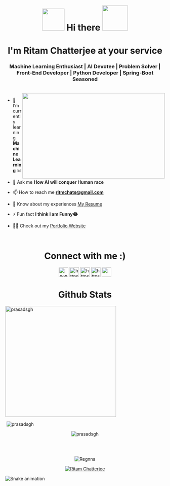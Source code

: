 
<!--
**regnna/regnna** is a ✨ _special_ ✨ repository because its `README.md` (this file) appears on your GitHub profile.

Here are some ideas to get you started:

- 🔭 I’m currently working on ...
- 🌱 I’m currently learning ...
- 👯 I’m looking to collaborate on ...
- 🤔 I’m looking for help with ...
- 💬 Ask me about ...
- 📫 How to reach me: ...
- 😄 Pronouns: ...
- ⚡ Fun fact: ...
-->
<h1 align="center"><img src="https://media.giphy.com/media/hvRJCLFzcasrR4ia7z/giphy.gif" width="70"> Hi there <img src="https://media.giphy.com/media/RgbO1w92kxLC3aIfSH/giphy.gif" width="80"></h1>
<h1 align="center"> I'm Ritam Chatterjee at your service </h1>
<h3 align="center">Machine Learning Enthusiast | AI Devotee | Problem Solver | Front-End Developer | Python Developer | Spring-Boot Seasoned</h3>
<br>

<img align='right' src="https://media.giphy.com/media/2IudUHdI075HL02Pkk/giphy.gif" width="450" height='270'>


<!-- <p>Let's check it first</p> -->

<!-- <p align="left"> <img src="https://komarev.com/ghpvc/?username=regnna&label=Profile%20views&color=0e75b6&style=flat" alt="regnna" /> </p> -->

<!-- <p align="left"> <a href="https://github.com/ryo-ma/github-profile-trophy"><img src="https://github-profile-trophy.vercel.app/?username=regnna" alt="regnna" /></a> </p> -->







<!-- <p align="left">
<a href="https://www.linkedin.com/in/ritmchattrg/" target="blank"><img align="center" src="https://raw.githubusercontent.com/rahuldkjain/github-profile-readme-generator/master/src/images/icons/Social/linkedin.svg" alt="ritmchattrg" height="30" width="40" /></a>
</p> -->

- 🌱 I’m currently learning **Machine Learning** 📊

- 💬 Ask me **How AI will conquer Human race**

- 📫 How to reach me **ritmchats@gmail.com**

- 📄 Know about my experiences [My Resume](https://docs.google.com/document/d/10kw40lPIfI21bUk2AQ-__KkEfQsl3G_q/edit?usp=drive_link&ouid=107050676708289186911&rtpof=true&sd=true)

- ⚡ Fun fact **I think I am Funny😂**

- 👨‍💻 Check out my [Portfolio Website](https://ritam-on-the-web.netlify.app/)

<br>
<h1 align="center">Connect with me :)</h1>
<p align="center">
<!--   <br> -->
<p align="center">
<a href="https://twitter.com/knobodykares" target="blank"><img align="center" src="https://raw.githubusercontent.com/rahuldkjain/github-profile-readme-generator/master/src/images/icons/Social/twitter.svg" alt="www.twitter.com/rishikr_twt" height="30" width="30" /></a>
<a href="https://www.linkedin.com/in/ritmchttrg/" target="blank"><img align="center" src="https://raw.githubusercontent.com/rahuldkjain/github-profile-readme-generator/master/src/images/icons/Social/linked-in-alt.svg" alt="https://www.linkedin.com/in/ritmchttrg" height="30" width="30" /></a>
<a href="https://www.instagram.com/ritmchats_ig" target="blank"><img align="center" src="https://raw.githubusercontent.com/rahuldkjain/github-profile-readme-generator/master/src/images/icons/Social/instagram.svg" alt="https://www.instagram.com/ritmchat_ig/" height="30" width="30" /></a>
<a href="https://www.kaggle.com/ritmchat" target="blank"><img align="center" src="https://raw.githubusercontent.com/rahuldkjain/github-profile-readme-generator/master/src/images/icons/Social/kaggle.svg" alt="https://www.kaggle.com/rishikumar15" height="30" width="30" /></a>
<a href="https://leetcode.com/Regnna/" target="blank"><img align="center" src="https://img.icons8.com/external-tal-revivo-color-tal-revivo/96/000000/external-level-up-your-coding-skills-and-quickly-land-a-job-logo-color-tal-revivo.png" height="30" width="30"/></a>
</p>

<h1 align="center">Github Stats</h1>
<p ><img align="center" src="https://github-readme-stats.vercel.app/api/top-langs?username=regnna&show_icons=true&locale=en&layout=compact" alt="prasadsgh" width="350" /></p>

<p>&nbsp;<img align="center" src="https://github-readme-stats.vercel.app/api?username=regnna&show_icons=true&locale=en" alt="prasadsgh" /></p>

<p align='center' ><img align="center" src="https://github-readme-streak-stats.herokuapp.com/?user=regnna&" alt="prasadsgh" /></p>
<!-- <p><img align="left" src="https://github-readme-stats-ruby-one.vercel.app/api/top-langs?username=regnna&show_icons=true&locale=en&layout=compact&theme=radical" alt="regnna" /></p> -->
<!-- &nbsp -->
<!-- &nbsp -->
<!-- <p>&nbsp;<img align="center" src="https://github-readme-stats.vercel.app/api?username=regnna&show_icons=true&locale=en&theme=radical" alt="regnna" /></p> -->

<br/>
<br/>
<!-- <p><img align="center" src="https://github-readme-streak-stats.herokuapp.com/?user=regnna&" alt="regnna" /></p> -->

<p align="center"> <img src="https://komarev.com/ghpvc/?username=regnna&label=Profile%20views&color=0e75b6&style=flat" alt="Regnna" /> </p>

<p align="center"> <a href="https://github.com/ryo-ma/github-profile-trophy"><img src="https://github-profile-trophy.vercel.app/?username=regnna" alt="Ritam Chatterjee" /></a> </p>



![Snake animation](https://github.com/regnna/regnna/blob/output/github-contribution-grid-snake.svg)




